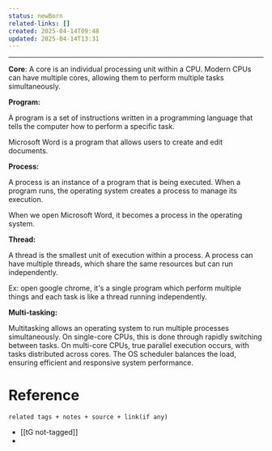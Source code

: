 ```yaml
---
status: newBorn
related-links: []
created: 2025-04-14T09:48
updated: 2025-04-14T13:31
---
```

---


**Core**: A core is an individual processing unit within a CPU. Modern CPUs can have multiple cores, allowing them to perform multiple tasks simultaneously.

**Program:** 

A program is a set of instructions written in a programming language that tells the computer how to perform a specific task.

Microsoft Word is a program that allows users to create and edit documents.

**Process:**

A process is an instance of a program that is being executed. When a program runs, the operating system creates a process to manage its execution.

When we open Microsoft Word, it becomes a process in the operating system.

**Thread:**

A thread is the smallest unit of execution within a process. A process can have multiple threads, which share the same resources but can run independently.

Ex: open google chrome, it's a single program which perform multiple things and each task is like a thread running independently. 

**Multi-tasking:**

Multitasking allows an operating system to run multiple processes simultaneously. On single-core CPUs, this is done through rapidly switching between tasks. On multi-core CPUs, true parallel execution occurs, with tasks distributed across cores. The OS scheduler balances the load, ensuring efficient and responsive system performance.





# Reference
`related tags + notes + source + link(if any)`
 
- [[tG not-tagged]]
- 